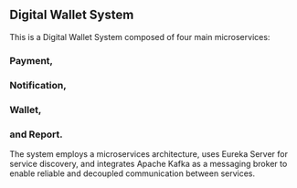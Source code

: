## Digital Wallet System

This is a Digital Wallet System composed of four main microservices:
### Payment, 
### Notification,
### Wallet,
### and Report. 
The system employs a microservices architecture, uses Eureka Server for service discovery, 
and integrates Apache Kafka as a messaging broker to enable reliable and decoupled communication between services.